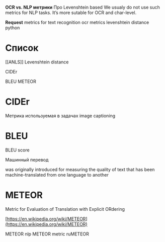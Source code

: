 
**OCR vs. NLP метрики**
Про Levenshtein based
We usualy do not use such metrics for NLP tasks. It’s more sutable for OCR and char-level.

**Request**
metrics for text recognition
ocr metrics
levenshtein distance python

# Список

[[ANLS]]
Levenshtein distance

CIDEr

BLEU
METEOR

# CIDEr

Метрика используемая в задачах image captioning

# BLEU

BLEU score

Машинный перевод

was originally introduced for measuring the quality of text that has been machine-translated from one language to another


# METEOR

Metric for Evaluation of Translation with Explicit ORdering

[https://en.wikipedia.org/wiki/METEOR](https://en.wikipedia.org/wiki/METEOR)

METEOR nlp
METEOR metric
ruMETEOR